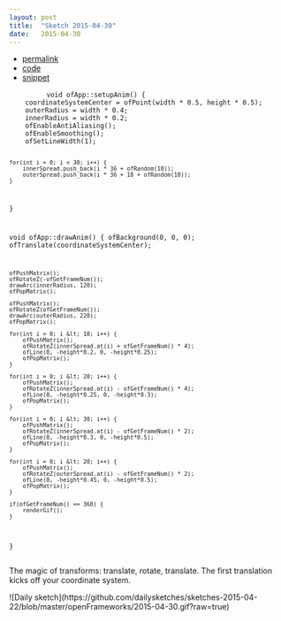 ```yaml
---
layout: post
title:  "Sketch 2015-04-30"
date:   2015-04-30
---
```

<div class="code">
    <ul>
        <li><a href="{% post_url 2015-04-30-sketch %}">permalink</a></li>
        <li><a href="https://github.com/dailysketches/dailySketches/tree/master/sketches/2015-04-30">code</a></li>
        <li><a href="#" class="snippet-button">snippet</a></li>
    </ul>
    <pre class="snippet">
        <code class="cpp">void ofApp::setupAnim() {
    coordinateSystemCenter = ofPoint(width * 0.5, height * 0.5);
    outerRadius = width * 0.4;
    innerRadius = width * 0.2;
    ofEnableAntiAliasing();
    ofEnableSmoothing();
    ofSetLineWidth(1);
    
    for(int i = 0; i < 30; i++) {
        innerSpread.push_back(i * 36 + ofRandom(18));
        outerSpread.push_back(i * 36 + 18 + ofRandom(18));
    }
}

void ofApp::drawAnim() {
    ofBackground(0, 0, 0);
    ofTranslate(coordinateSystemCenter);
    
    ofPushMatrix();
    ofRotateZ(-ofGetFrameNum());
    drawArc(innerRadius, 120);
    ofPopMatrix();
    
    ofPushMatrix();
    ofRotateZ(ofGetFrameNum());
    drawArc(outerRadius, 220);
    ofPopMatrix();
    
    for(int i = 0; i &lt; 10; i++) {
        ofPushMatrix();
        ofRotateZ(innerSpread.at(i) + ofGetFrameNum() * 4);
        ofLine(0, -height*0.2, 0, -height*0.25);
        ofPopMatrix();
    }
    
    for(int i = 0; i &lt; 20; i++) {
        ofPushMatrix();
        ofRotateZ(innerSpread.at(i) - ofGetFrameNum() * 4);
        ofLine(0, -height*0.25, 0, -height*0.3);
        ofPopMatrix();
    }
    
    for(int i = 0; i &lt; 30; i++) {
        ofPushMatrix();
        ofRotateZ(innerSpread.at(i) - ofGetFrameNum() * 2);
        ofLine(0, -height*0.3, 0, -height*0.5);
        ofPopMatrix();
    }
    
    for(int i = 0; i &lt; 20; i++) {
        ofPushMatrix();
        ofRotateZ(outerSpread.at(i) - ofGetFrameNum() * 2);
        ofLine(0, -height*0.45, 0, -height*0.5);
        ofPopMatrix();
    }
    
    if(ofGetFrameNum() == 360) {
        renderGif();
    }
}</code>
    </pre>
</div>
<p class="description">The magic of transforms: translate, rotate, translate. The first translation kicks off your coordinate system.</p>
![Daily sketch](https://github.com/dailysketches/sketches-2015-04-22/blob/master/openFrameworks/2015-04-30.gif?raw=true)
